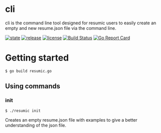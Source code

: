 # cli
cli is the command line tool designed for resumic users to easily create an empty and new resume.json file via the command line.

 [![state](https://img.shields.io/badge/state-unstable-red.svg)]() [![release](https://img.shields.io/github/release/resumic/cli.svg)](https://github.com/resumic/cli/releases) [![license](https://img.shields.io/github/license/resumic/cli.svg)](LICENSE) [![Build Status](https://travis-ci.org/resumic/cli.svg?branch=master)](https://travis-ci.org/resumic/cli) [![Go Report Card](https://goreportcard.com/badge/github.com/resumic/cli)](https://goreportcard.com/report/github.com/resumic/cli)


# Getting started
```
$ go build resumic.go
```
## Using commands
### init
```
$ ./resumic init
```
Creates an empty resume.json file with examples to give a better understanding of the json file.
